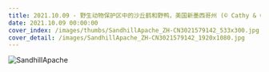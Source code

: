 ```yaml
---
title: 2021.10.09 - 野生动物保护区中的沙丘鹤和野鸭，美国新墨西哥州 (© Cathy & Gordon Illg/Jaynes Gallery/DanitaDelimont.com)
date: 2021.10.09 00:00:00
cover_index: /images/thumbs/SandhillApache_ZH-CN3021579142_533x300.jpg
cover_detail: /images/SandhillApache_ZH-CN3021579142_1920x1080.jpg
---
```


![SandhillApache](/images/SandhillApache_ZH-CN3021579142_1920x1080.jpg)
